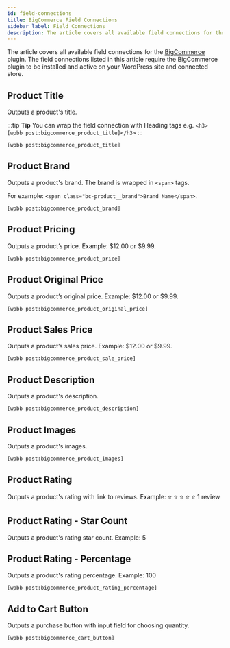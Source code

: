 ```yaml
---
id: field-connections
title: BigCommerce Field Connections
sidebar_label: Field Connections
description: The article covers all available field connections for the BigCommerce plugin.
---
```


The article covers all available field connections for the [BigCommerce](https://wordpress.org/plugins/bigcommerce/) plugin. The field connections listed in this article require the BigCommerce plugin to be installed and active on your WordPress site and connected store.

## Product Title

Outputs a product's title.

:::tip **Tip**
You can wrap the field connection with Heading tags e.g. `<h3>[wpbb post:bigcommerce_product_title]</h3>`
:::

```markup
[wpbb post:bigcommerce_product_title]
```

## Product Brand

Outputs a product's brand. The brand is wrapped in `<span>` tags. 

For example: `<span class="bc-product__brand">Brand Name</span>`.

```markup
[wpbb post:bigcommerce_product_brand]
```

## Product Pricing

Outputs a product’s price. Example: $12.00 or $9.99.

```markup
[wpbb post:bigcommerce_product_price]
```

## Product Original Price

Outputs a product’s original price. Example: $12.00 or $9.99.

```markup
[wpbb post:bigcommerce_product_original_price]
```

## Product Sales Price

Outputs a product’s sales price. Example: $12.00 or $9.99.

```markup
[wpbb post:bigcommerce_product_sale_price]
```

## Product Description

Outputs a product's description.

```markup
[wpbb post:bigcommerce_product_description]
```

## Product Images

Outputs a product's images.

```markup
[wpbb post:bigcommerce_product_images]
```

## Product Rating

Outputs a product's rating with link to reviews. Example: :star: :star: :star: :star: :star: 1 review

## Product Rating - Star Count

Outputs a product's rating star count. Example: 5

## Product Rating - Percentage

Outputs a product's rating percentage. Example: 100

```markup
[wpbb post:bigcommerce_product_rating_percentage]
```

## Add to Cart Button

Outputs a purchase button with input field for choosing quantity.

```markup
[wpbb post:bigcommerce_cart_button]
```







